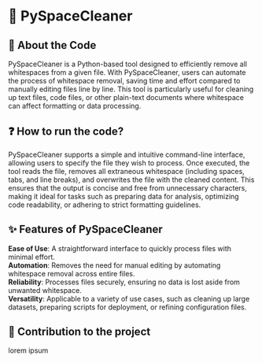 # 🧹 PySpaceCleaner

## 📙 About the Code

PySpaceCleaner is a Python-based tool designed to efficiently remove all whitespaces from a given file. With PySpaceCleaner, users can automate the process of whitespace removal, saving time and effort compared to manually editing files line by line. This tool is particularly useful for cleaning up text files, code files, or other plain-text documents where whitespace can affect formatting or data processing.

## ❓ How to run the code?

PySpaceCleaner supports a simple and intuitive command-line interface, allowing users to specify the file they wish to process. Once executed, the tool reads the file, removes all extraneous whitespace (including spaces, tabs, and line breaks), and overwrites the file with the cleaned content. This ensures that the output is concise and free from unnecessary characters, making it ideal for tasks such as preparing data for analysis, optimizing code readability, or adhering to strict formatting guidelines.

## ✨ Features of PySpaceCleaner

**Ease of Use**: A straightforward interface to quickly process files with minimal effort.  
**Automation**: Removes the need for manual editing by automating whitespace removal across entire files.  
**Reliability**: Processes files securely, ensuring no data is lost aside from unwanted whitespace.  
**Versatility**: Applicable to a variety of use cases, such as cleaning up large datasets, preparing scripts for deployment, or refining configuration files.

## 🤝 Contribution to the project

lorem ipsum
